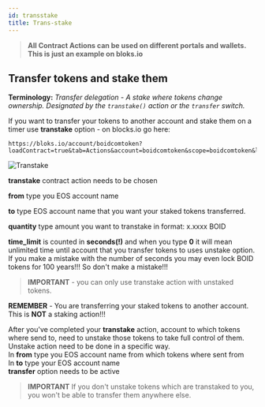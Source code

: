 ```yaml
---
id: transstake
title: Trans-stake
---
```

>**All Contract Actions can be used on different portals and wallets. This is just an example on bloks.io**

## Transfer tokens and stake them

**Terminology:** *Transfer delegation - A stake where tokens change ownership. Designated by the `transtake()`
action or the `transfer` switch.*

If you want to transfer your tokens to another account and stake them on a timer use **transtake** option - on blocks.io go here:
```
https://bloks.io/account/boidcomtoken?loadContract=true&tab=Actions&account=boidcomtoken&scope=boidcomtoken&limit=100&table=stakes&action=transtake
```
![Transtake](/img/transtake.png "Transfer Stake")

**transtake** contract action needs to be chosen

**from** type you EOS account name

**to** type EOS account name that you want your staked tokens transferred.

**quantity** type amount you want to transtake in format: x.xxxx BOID

**time_limit** is counted in **seconds(!)** and when you type **0** it will mean unlimited time until account that you transfer tokens to uses unstake option.
If you make a mistake with the number of seconds you may even lock BOID tokens for 100 years!!! So don't make a mistake!!!

>**IMPORTANT** - you can only use transtake action with unstaked tokens.

**REMEMBER** - You are transferring your staked tokens to another account. This is **NOT** a staking action!!!

After you've completed your **transtake** action, account to which tokens where send to, need to unstake those tokens to take full control of them.  
Unstake action need to be done in a specific way.  
In **from** type you EOS account name from which tokens where sent from  
In **to** type your EOS account name  
**transfer** option needs to be active

>**IMPORTANT** If you don't unstake tokens which are transtaked to you, you won't be able to transfer them anywhere else.